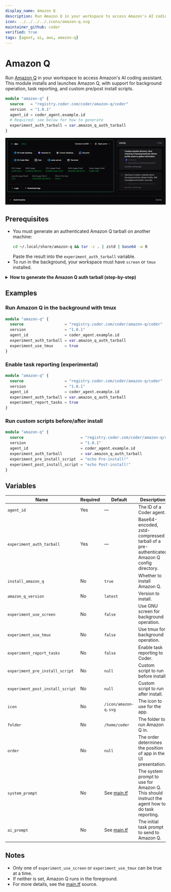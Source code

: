 ```yaml
---
display_name: Amazon Q
description: Run Amazon Q in your workspace to access Amazon's AI coding assistant.
icon: ../../../../.icons/amazon-q.svg
maintainer_github: coder
verified: true
tags: [agent, ai, aws, amazon-q]
---
```


# Amazon Q

Run [Amazon Q](https://aws.amazon.com/q/) in your workspace to access Amazon's AI coding assistant. This module installs and launches Amazon Q, with support for background operation, task reporting, and custom pre/post install scripts.

```tf
module "amazon-q" {
  source   = "registry.coder.com/coder/amazon-q/coder"
  version  = "1.0.1"
  agent_id = coder_agent.example.id
  # Required: see below for how to generate
  experiment_auth_tarball = var.amazon_q_auth_tarball
}
```

![Amazon-Q in action](../../.images/amazon-q.png)

## Prerequisites

- You must generate an authenticated Amazon Q tarball on another machine:
  ```sh
  cd ~/.local/share/amazon-q && tar -c . | zstd | base64 -w 0
  ```
  Paste the result into the `experiment_auth_tarball` variable.
- To run in the background, your workspace must have `screen` or `tmux` installed.

<details>
<summary><strong>How to generate the Amazon Q auth tarball (step-by-step)</strong></summary>

**1. Install and authenticate Amazon Q on your local machine:**

- Download and install Amazon Q from the [official site](https://aws.amazon.com/q/developer/).
- Run `q login` and complete the authentication process in your terminal.

**2. Locate your Amazon Q config directory:**

- The config is typically stored at `~/.local/share/amazon-q`.

**3. Generate the tarball:**

- Run the following command in your terminal:
  ```sh
  cd ~/.local/share/amazon-q
  tar -c . | zstd | base64 -w 0
  ```

**4. Copy the output:**

- The command will output a long string. Copy this entire string.

**5. Paste into your Terraform variable:**

- Assign the string to the `experiment_auth_tarball` variable in your Terraform configuration, for example:
  ```tf
  variable "amazon_q_auth_tarball" {
    type    = string
    default = "PASTE_LONG_STRING_HERE"
  }
  ```

**Note:**

- You must re-generate the tarball if you log out or re-authenticate Amazon Q on your local machine.
- This process is required for each user who wants to use Amazon Q in their workspace.

[Reference: Amazon Q documentation](https://docs.aws.amazon.com/amazonq/latest/qdeveloper-ug/generate-docs.html)

</details>

## Examples

### Run Amazon Q in the background with tmux

```tf
module "amazon-q" {
  source                  = "registry.coder.com/coder/amazon-q/coder"
  version                 = "1.0.1"
  agent_id                = coder_agent.example.id
  experiment_auth_tarball = var.amazon_q_auth_tarball
  experiment_use_tmux     = true
}
```

### Enable task reporting (experimental)

```tf
module "amazon-q" {
  source                  = "registry.coder.com/coder/amazon-q/coder"
  version                 = "1.0.1"
  agent_id                = coder_agent.example.id
  experiment_auth_tarball = var.amazon_q_auth_tarball
  experiment_report_tasks = true
}
```

### Run custom scripts before/after install

```tf
module "amazon-q" {
  source                         = "registry.coder.com/coder/amazon-q/coder"
  version                        = "1.0.1"
  agent_id                       = coder_agent.example.id
  experiment_auth_tarball        = var.amazon_q_auth_tarball
  experiment_pre_install_script  = "echo Pre-install!"
  experiment_post_install_script = "echo Post-install!"
}
```

## Variables

| Name                             | Required | Default                  | Description                                                                                     |
| -------------------------------- | -------- | ------------------------ | ----------------------------------------------------------------------------------------------- |
| `agent_id`                       | Yes      | —                        | The ID of a Coder agent.                                                                        |
| `experiment_auth_tarball`        | Yes      | —                        | Base64-encoded, zstd-compressed tarball of a pre-authenticated Amazon Q config directory.       |
| `install_amazon_q`               | No       | `true`                   | Whether to install Amazon Q.                                                                    |
| `amazon_q_version`               | No       | `latest`                 | Version to install.                                                                             |
| `experiment_use_screen`          | No       | `false`                  | Use GNU screen for background operation.                                                        |
| `experiment_use_tmux`            | No       | `false`                  | Use tmux for background operation.                                                              |
| `experiment_report_tasks`        | No       | `false`                  | Enable task reporting to Coder.                                                                 |
| `experiment_pre_install_script`  | No       | `null`                   | Custom script to run before install.                                                            |
| `experiment_post_install_script` | No       | `null`                   | Custom script to run after install.                                                             |
| `icon`                           | No       | `/icon/amazon-q.svg`     | The icon to use for the app.                                                                    |
| `folder`                         | No       | `/home/coder`            | The folder to run Amazon Q in.                                                                  |
| `order`                          | No       | `null`                   | The order determines the position of app in the UI presentation.                                |
| `system_prompt`                  | No       | See [main.tf](./main.tf) | The system prompt to use for Amazon Q. This should instruct the agent how to do task reporting. |
| `ai_prompt`                      | No       | See [main.tf](./main.tf) | The initial task prompt to send to Amazon Q.                                                    |

## Notes

- Only one of `experiment_use_screen` or `experiment_use_tmux` can be true at a time.
- If neither is set, Amazon Q runs in the foreground.
- For more details, see the [main.tf](./main.tf) source.
